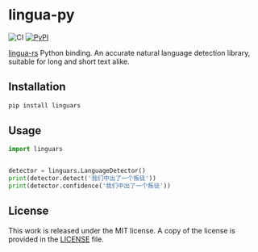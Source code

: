 # lingua-py

![CI](https://github.com/messense/lingua-py/workflows/CI/badge.svg)
[![PyPI](https://img.shields.io/pypi/v/linguars.svg)](https://pypi.org/project/linguars)

[lingua-rs](https://github.com/pemistahl/lingua-rs) Python binding. An accurate
natural language detection library, suitable for long and short text alike.

## Installation

```bash
pip install linguars
```

## Usage

```python
import linguars


detector = linguars.LanguageDetector()
print(detector.detect('我们中出了一个叛徒'))
print(detector.confidence('我们中出了一个叛徒'))
```

## License

This work is released under the MIT license. A copy of the license is provided in the [LICENSE](./LICENSE) file.
